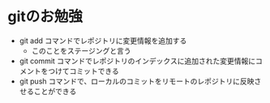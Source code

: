 # gitのお勉強
- git add コマンドでレポジトリに変更情報を追加する
    - このことをステージングと言う
- git commit コマンドでレポジトリのインデックスに追加された変更情報にコメントをつけてコミットできる
- git push コマンドで、ローカルのコミットをリモートのレポジトリに反映させることができる 